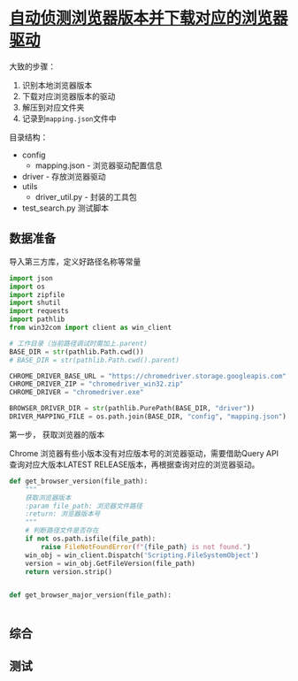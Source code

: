 # [自动侦测浏览器版本并下载对应的浏览器驱动](https://www.cnblogs.com/felixqiang/p/12891395.html)

大致的步骤：

1. 识别本地浏览器版本
2. 下载对应浏览器版本的驱动
3. 解压到对应文件夹
4. 记录到`mapping.json`文件中

目录结构：

* config
	* mapping.json    - 浏览器驱动配置信息
* driver - 存放浏览器驱动
* utils
	* driver_util.py  - 封装的工具包
* test_search.py   测试脚本

## 数据准备

导入第三方库，定义好路径名称等常量

```python
import json
import os
import zipfile
import shutil
import requests
import pathlib
from win32com import client as win_client

# 工作目录（当前路径调试时需加上.parent)
BASE_DIR = str(pathlib.Path.cwd())
# BASE_DIR = str(pathlib.Path.cwd().parent)

CHROME_DRIVER_BASE_URL = "https://chromedriver.storage.googleapis.com"
CHROME_DRIVER_ZIP = "chromedriver_win32.zip"
CHROME_DRIVER = "chromedriver.exe"

BROWSER_DRIVER_DIR = str(pathlib.PurePath(BASE_DIR, "driver"))
DRIVER_MAPPING_FILE = os.path.join(BASE_DIR, "config", "mapping.json")
```

第一步， 获取浏览器的版本

Chrome 浏览器有些小版本没有对应版本号的浏览器驱动，需要借助Query API 查询对应大版本LATEST RELEASE版本，再根据查询对应的浏览器驱动。

```python
def get_browser_version(file_path):
    """
    获取浏览器版本
    :param file_path: 浏览器文件路径
    :return: 浏览器版本号
    """
    # 判断路径文件是否存在
    if not os.path.isfile(file_path):
        raise FileNotFoundError(f"{file_path} is not found.")
    win_obj = win_client.Dispatch('Scripting.FileSystemObject')
    version = win_obj.GetFileVersion(file_path)
    return version.strip()


def get_browser_major_version(file_path):
    
```









## 综合



## 测试



































